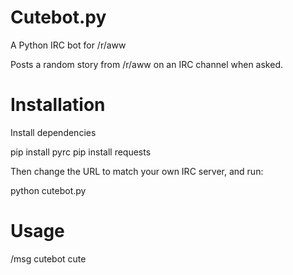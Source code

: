 Cutebot.py
==========

A Python IRC bot for /r/aww

Posts a random story from /r/aww on an IRC channel when asked.

Installation
============

Install dependencies

  pip install pyrc
  pip install requests

Then change the URL to match your own IRC server, and run:

  python cutebot.py

Usage
=====

  /msg cutebot cute

